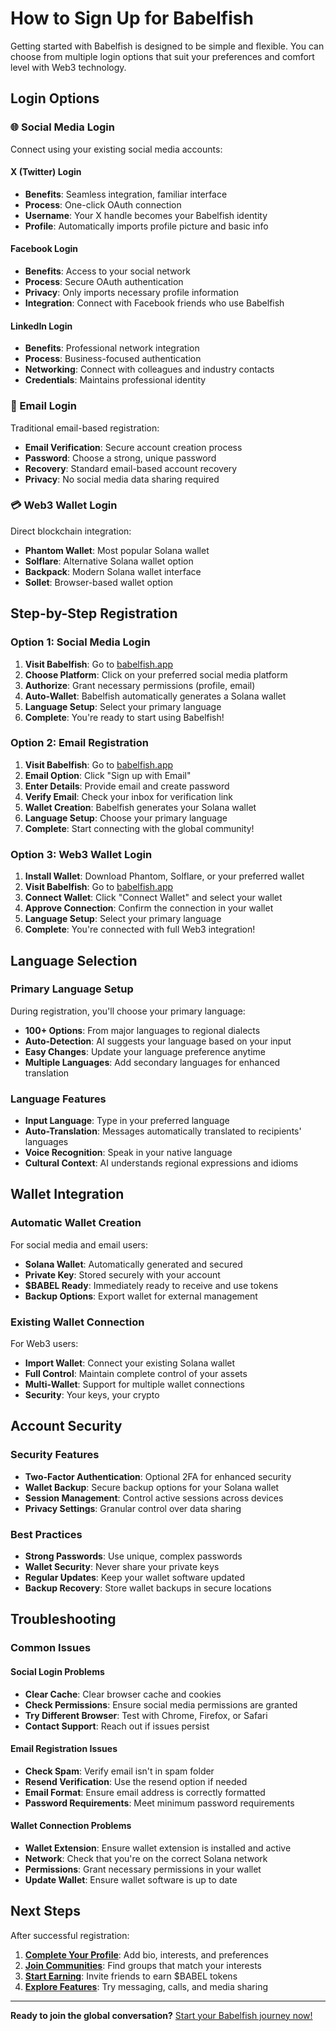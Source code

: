 # How to Sign Up for Babelfish

Getting started with Babelfish is designed to be simple and flexible. You can choose from multiple login options that suit your preferences and comfort level with Web3 technology.

## Login Options

### 🌐 Social Media Login
Connect using your existing social media accounts:

#### X (Twitter) Login
- **Benefits**: Seamless integration, familiar interface
- **Process**: One-click OAuth connection
- **Username**: Your X handle becomes your Babelfish identity
- **Profile**: Automatically imports profile picture and basic info

#### Facebook Login
- **Benefits**: Access to your social network
- **Process**: Secure OAuth authentication
- **Privacy**: Only imports necessary profile information
- **Integration**: Connect with Facebook friends who use Babelfish

#### LinkedIn Login
- **Benefits**: Professional network integration
- **Process**: Business-focused authentication
- **Networking**: Connect with colleagues and industry contacts
- **Credentials**: Maintains professional identity

### 📧 Email Login
Traditional email-based registration:

- **Email Verification**: Secure account creation process
- **Password**: Choose a strong, unique password
- **Recovery**: Standard email-based account recovery
- **Privacy**: No social media data sharing required

### 💳 Web3 Wallet Login
Direct blockchain integration:

- **Phantom Wallet**: Most popular Solana wallet
- **Solflare**: Alternative Solana wallet option
- **Backpack**: Modern Solana wallet interface
- **Sollet**: Browser-based wallet option

## Step-by-Step Registration

### Option 1: Social Media Login

1. **Visit Babelfish**: Go to [babelfish.app](https://babelfish.app)
2. **Choose Platform**: Click on your preferred social media platform
3. **Authorize**: Grant necessary permissions (profile, email)
4. **Auto-Wallet**: Babelfish automatically generates a Solana wallet
5. **Language Setup**: Select your primary language
6. **Complete**: You're ready to start using Babelfish!

### Option 2: Email Registration

1. **Visit Babelfish**: Go to [babelfish.app](https://babelfish.app)
2. **Email Option**: Click "Sign up with Email"
3. **Enter Details**: Provide email and create password
4. **Verify Email**: Check your inbox for verification link
5. **Wallet Creation**: Babelfish generates your Solana wallet
6. **Language Setup**: Choose your primary language
7. **Complete**: Start connecting with the global community!

### Option 3: Web3 Wallet Login

1. **Install Wallet**: Download Phantom, Solflare, or your preferred wallet
2. **Visit Babelfish**: Go to [babelfish.app](https://babelfish.app)
3. **Connect Wallet**: Click "Connect Wallet" and select your wallet
4. **Approve Connection**: Confirm the connection in your wallet
5. **Language Setup**: Select your primary language
6. **Complete**: You're connected with full Web3 integration!

## Language Selection

### Primary Language Setup
During registration, you'll choose your primary language:

- **100+ Options**: From major languages to regional dialects
- **Auto-Detection**: AI suggests your language based on your input
- **Easy Changes**: Update your language preference anytime
- **Multiple Languages**: Add secondary languages for enhanced translation

### Language Features
- **Input Language**: Type in your preferred language
- **Auto-Translation**: Messages automatically translated to recipients' languages
- **Voice Recognition**: Speak in your native language
- **Cultural Context**: AI understands regional expressions and idioms

## Wallet Integration

### Automatic Wallet Creation
For social media and email users:

- **Solana Wallet**: Automatically generated and secured
- **Private Key**: Stored securely with your account
- **$BABEL Ready**: Immediately ready to receive and use tokens
- **Backup Options**: Export wallet for external management

### Existing Wallet Connection
For Web3 users:

- **Import Wallet**: Connect your existing Solana wallet
- **Full Control**: Maintain complete control of your assets
- **Multi-Wallet**: Support for multiple wallet connections
- **Security**: Your keys, your crypto

## Account Security

### Security Features
- **Two-Factor Authentication**: Optional 2FA for enhanced security
- **Wallet Backup**: Secure backup options for your Solana wallet
- **Session Management**: Control active sessions across devices
- **Privacy Settings**: Granular control over data sharing

### Best Practices
- **Strong Passwords**: Use unique, complex passwords
- **Wallet Security**: Never share your private keys
- **Regular Updates**: Keep your wallet software updated
- **Backup Recovery**: Store wallet backups in secure locations

## Troubleshooting

### Common Issues

#### Social Login Problems
- **Clear Cache**: Clear browser cache and cookies
- **Check Permissions**: Ensure social media permissions are granted
- **Try Different Browser**: Test with Chrome, Firefox, or Safari
- **Contact Support**: Reach out if issues persist

#### Email Registration Issues
- **Check Spam**: Verify email isn't in spam folder
- **Resend Verification**: Use the resend option if needed
- **Email Format**: Ensure email address is correctly formatted
- **Password Requirements**: Meet minimum password requirements

#### Wallet Connection Problems
- **Wallet Extension**: Ensure wallet extension is installed and active
- **Network**: Check that you're on the correct Solana network
- **Permissions**: Grant necessary permissions in your wallet
- **Update Wallet**: Ensure wallet software is up to date

## Next Steps

After successful registration:

1. **[Complete Your Profile](using-app)**: Add bio, interests, and preferences
2. **[Join Communities](using-app)**: Find groups that match your interests
3. **[Start Earning](token/incentives)**: Invite friends to earn $BABEL tokens
4. **[Explore Features](translations)**: Try messaging, calls, and media sharing

---

**Ready to join the global conversation?** [Start your Babelfish journey now!](https://babelfish.app/signup)
